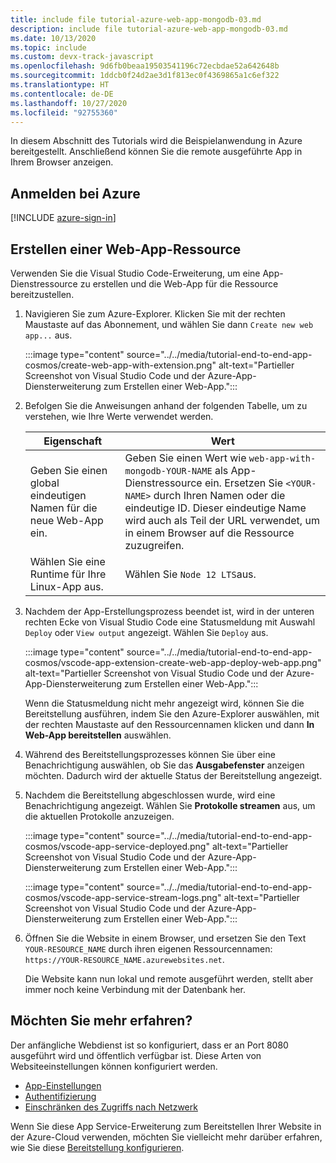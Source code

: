 ```yaml
---
title: include file tutorial-azure-web-app-mongodb-03.md
description: include file tutorial-azure-web-app-mongodb-03.md
ms.date: 10/13/2020
ms.topic: include
ms.custom: devx-track-javascript
ms.openlocfilehash: 9d6fb0beaa19503541196c72ecbdae52a642648b
ms.sourcegitcommit: 1ddcb0f24d2ae3d1f813ec0f4369865a1c6ef322
ms.translationtype: HT
ms.contentlocale: de-DE
ms.lasthandoff: 10/27/2020
ms.locfileid: "92755360"
---
```

In diesem Abschnitt des Tutorials wird die Beispielanwendung in Azure bereitgestellt. Anschließend können Sie die remote ausgeführte App in Ihrem Browser anzeigen. 

## <a name="sign-in-to-azure"></a>Anmelden bei Azure

[!INCLUDE [azure-sign-in](../azure-sign-in.md)]

## <a name="create-web-app-resource"></a>Erstellen einer Web-App-Ressource

Verwenden Sie die Visual Studio Code-Erweiterung, um eine App-Dienstressource zu erstellen und die Web-App für die Ressource bereitzustellen.

1. Navigieren Sie zum Azure-Explorer. Klicken Sie mit der rechten Maustaste auf das Abonnement, und wählen Sie dann `Create new web app...` aus.

    :::image type="content" source="../../media/tutorial-end-to-end-app-cosmos/create-web-app-with-extension.png" alt-text="Partieller Screenshot von Visual Studio Code und der Azure-App-Diensterweiterung zum Erstellen einer Web-App.":::

1. Befolgen Sie die Anweisungen anhand der folgenden Tabelle, um zu verstehen, wie Ihre Werte verwendet werden.

    |Eigenschaft|Wert|
    |--|--|
    |Geben Sie einen global eindeutigen Namen für die neue Web-App ein.| Geben Sie einen Wert wie `web-app-with-mongodb-YOUR-NAME` als App-Dienstressource ein. Ersetzen Sie `<YOUR-NAME>` durch Ihren Namen oder die eindeutige ID. Dieser eindeutige Name wird auch als Teil der URL verwendet, um in einem Browser auf die Ressource zuzugreifen.|
    |Wählen Sie eine Runtime für Ihre Linux-App aus.|Wählen Sie `Node 12 LTS`aus.|

1. Nachdem der App-Erstellungsprozess beendet ist, wird in der unteren rechten Ecke von Visual Studio Code eine Statusmeldung mit Auswahl `Deploy` oder `View output` angezeigt. Wählen Sie `Deploy` aus.

    :::image type="content" source="../../media/tutorial-end-to-end-app-cosmos/vscode-app-extension-create-web-app-deploy-web-app.png" alt-text="Partieller Screenshot von Visual Studio Code und der Azure-App-Diensterweiterung zum Erstellen einer Web-App.":::

    Wenn die Statusmeldung nicht mehr angezeigt wird, können Sie die Bereitstellung ausführen, indem Sie den Azure-Explorer auswählen, mit der rechten Maustaste auf den Ressourcennamen klicken und dann **In Web-App bereitstellen** auswählen.

1. Während des Bereitstellungsprozesses können Sie über eine Benachrichtigung auswählen, ob Sie das **Ausgabefenster** anzeigen möchten.  Dadurch wird der aktuelle Status der Bereitstellung angezeigt. 

1. Nachdem die Bereitstellung abgeschlossen wurde, wird eine Benachrichtigung angezeigt. Wählen Sie **Protokolle streamen** aus, um die aktuellen Protokolle anzuzeigen. 

    :::image type="content" source="../../media/tutorial-end-to-end-app-cosmos/vscode-app-service-deployed.png" alt-text="Partieller Screenshot von Visual Studio Code und der Azure-App-Diensterweiterung zum Erstellen einer Web-App.":::

    :::image type="content" source="../../media/tutorial-end-to-end-app-cosmos/vscode-app-service-stream-logs.png" alt-text="Partieller Screenshot von Visual Studio Code und der Azure-App-Diensterweiterung zum Erstellen einer Web-App.":::    

1. Öffnen Sie die Website in einem Browser, und ersetzen Sie den Text `YOUR-RESOURCE_NAME` durch ihren eigenen Ressourcennamen: `https://YOUR-RESOURCE_NAME.azurewebsites.net`.
    
    Die Website kann nun lokal und remote ausgeführt werden, stellt aber immer noch keine Verbindung mit der Datenbank her. 

## <a name="want-to-know-more"></a>Möchten Sie mehr erfahren?

Der anfängliche Webdienst ist so konfiguriert, dass er an Port 8080 ausgeführt wird und öffentlich verfügbar ist. Diese Arten von Websiteeinstellungen können konfiguriert werden.
* [App-Einstellungen](/azure/app-service/configure-common)
* [Authentifizierung](/azure/app-service/configure-authentication-provider-microsoft)
* [Einschränken des Zugriffs nach Netzwerk](/azure/app-service/app-service-ip-restrictions)

Wenn Sie diese App Service-Erweiterung zum Bereitstellen Ihrer Website in der Azure-Cloud verwenden, möchten Sie vielleicht mehr darüber erfahren, wie Sie diese [Bereitstellung konfigurieren](https://github.com/microsoft/vscode-azureappservice/wiki/Configuring-Zip-Deployment#additional-zip-deploy-configuration-settings).
